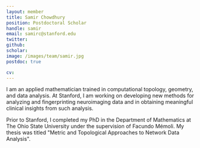 ```yaml
---
layout: member
title: Samir Chowdhury
position: Postdoctoral Scholar
handle: samir
email: samirc@stanford.edu
twitter: 
github: 
scholar: 
image: /images/team/samir.jpg
postdoc: true

cv: 
---
```


I am an applied mathematician trained in computational topology, geometry, and data analysis. At Stanford, I am working on developing new methods for analyzing and fingerprinting neuroimaging data and in obtaining meaningful clinical insights from such analysis.

Prior to Stanford, I completed my PhD in the Department of Mathematics at The Ohio State University under the supervision of Facundo Mémoli. My thesis was titled "Metric and Topological Approaches to Network Data Analysis".

